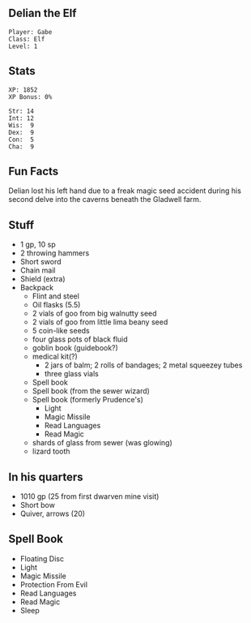 
## Delian the Elf

    Player: Gabe
    Class: Elf
    Level: 1

## Stats

    XP: 1852
    XP Bonus: 0%

    Str: 14
    Int: 12
    Wis:  9
    Dex:  9
    Con:  5
    Cha:  9

## Fun Facts

Delian lost his left hand due to a freak magic seed accident during his second
delve into the caverns beneath the Gladwell farm.

## Stuff

* 1 gp, 10 sp
* 2 throwing hammers
* Short sword
* Chain mail
* Shield (extra)
* Backpack
  * Flint and steel
  * Oil flasks (5.5)
  * 2 vials of goo from big walnutty seed
  * 2 vials of goo from little lima beany seed
  * 5 coin-like seeds
  * four glass pots of black fluid
  * goblin book (guidebook?)
  * medical kit(?)
      * 2 jars of balm; 2 rolls of bandages; 2 metal squeezey tubes
      * three glass vials
  * Spell book
  * Spell book (from the sewer wizard)
  * Spell book (formerly Prudence's)
    * Light
    * Magic Missile
    * Read Languages
    * Read Magic
  * shards of glass from sewer (was glowing)
  * lizard tooth

## In his quarters

* 1010 gp (25 from first dwarven mine visit)
* Short bow
* Quiver, arrows (20)

## Spell Book

* Floating Disc
* Light
* Magic Missile
* Protection From Evil
* Read Languages
* Read Magic
* Sleep
